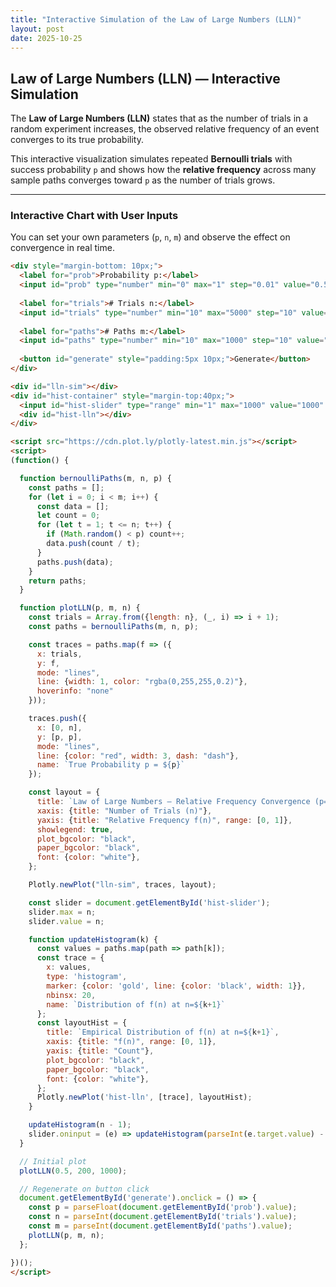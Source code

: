```yaml
---
title: "Interactive Simulation of the Law of Large Numbers (LLN)"
layout: post
date: 2025-10-25
---
```


## Law of Large Numbers (LLN) — Interactive Simulation

The **Law of Large Numbers (LLN)** states that as the number of trials in a random experiment increases, the observed relative frequency of an event converges to its true probability.

This interactive visualization simulates repeated **Bernoulli trials** with success probability `p` and shows how the **relative frequency** across many sample paths converges toward `p` as the number of trials grows.

---

### Interactive Chart with User Inputs

You can set your own parameters (`p`, `n`, `m`) and observe the effect on convergence in real time.

```html
<div style="margin-bottom: 10px;">
  <label for="prob">Probability p:</label>
  <input id="prob" type="number" min="0" max="1" step="0.01" value="0.5" style="width:60px; margin-right:20px;">
  
  <label for="trials"># Trials n:</label>
  <input id="trials" type="number" min="10" max="5000" step="10" value="1000" style="width:80px; margin-right:20px;">
  
  <label for="paths"># Paths m:</label>
  <input id="paths" type="number" min="10" max="1000" step="10" value="200" style="width:80px; margin-right:20px;">
  
  <button id="generate" style="padding:5px 10px;">Generate</button>
</div>

<div id="lln-sim"></div>
<div id="hist-container" style="margin-top:40px;">
  <input id="hist-slider" type="range" min="1" max="1000" value="1000" style="width:100%;">
  <div id="hist-lln"></div>
</div>

<script src="https://cdn.plot.ly/plotly-latest.min.js"></script>
<script>
(function() {

  function bernoulliPaths(m, n, p) {
    const paths = [];
    for (let i = 0; i < m; i++) {
      const data = [];
      let count = 0;
      for (let t = 1; t <= n; t++) {
        if (Math.random() < p) count++;
        data.push(count / t);
      }
      paths.push(data);
    }
    return paths;
  }

  function plotLLN(p, m, n) {
    const trials = Array.from({length: n}, (_, i) => i + 1);
    const paths = bernoulliPaths(m, n, p);

    const traces = paths.map(f => ({
      x: trials,
      y: f,
      mode: "lines",
      line: {width: 1, color: "rgba(0,255,255,0.2)"},
      hoverinfo: "none"
    }));

    traces.push({
      x: [0, n],
      y: [p, p],
      mode: "lines",
      line: {color: "red", width: 3, dash: "dash"},
      name: `True Probability p = ${p}`
    });

    const layout = {
      title: `Law of Large Numbers — Relative Frequency Convergence (p=${p}, m=${m}, n=${n})`,
      xaxis: {title: "Number of Trials (n)"},
      yaxis: {title: "Relative Frequency f(n)", range: [0, 1]},
      showlegend: true,
      plot_bgcolor: "black",
      paper_bgcolor: "black",
      font: {color: "white"},
    };

    Plotly.newPlot("lln-sim", traces, layout);

    const slider = document.getElementById('hist-slider');
    slider.max = n;
    slider.value = n;

    function updateHistogram(k) {
      const values = paths.map(path => path[k]);
      const trace = {
        x: values,
        type: 'histogram',
        marker: {color: 'gold', line: {color: 'black', width: 1}},
        nbinsx: 20,
        name: `Distribution of f(n) at n=${k+1}`
      };
      const layoutHist = {
        title: `Empirical Distribution of f(n) at n=${k+1}`,
        xaxis: {title: "f(n)", range: [0, 1]},
        yaxis: {title: "Count"},
        plot_bgcolor: "black",
        paper_bgcolor: "black",
        font: {color: "white"},
      };
      Plotly.newPlot('hist-lln', [trace], layoutHist);
    }

    updateHistogram(n - 1);
    slider.oninput = (e) => updateHistogram(parseInt(e.target.value) - 1);
  }

  // Initial plot
  plotLLN(0.5, 200, 1000);

  // Regenerate on button click
  document.getElementById('generate').onclick = () => {
    const p = parseFloat(document.getElementById('prob').value);
    const n = parseInt(document.getElementById('trials').value);
    const m = parseInt(document.getElementById('paths').value);
    plotLLN(p, m, n);
  };

})();
</script>
